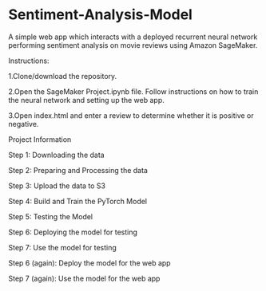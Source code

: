 # Sentiment-Analysis-Model
A simple web app which interacts with a deployed recurrent neural network performing sentiment analysis on movie reviews using Amazon SageMaker.


Instructions:

1.Clone/download the repository.

2.Open the SageMaker Project.ipynb file. Follow instructions on how to train the neural network and setting up the web app.

3.Open index.html and enter a review to determine whether it is positive or negative.

Project Information

Step 1: Downloading the data

Step 2: Preparing and Processing the data

Step 3: Upload the data to S3

Step 4: Build and Train the PyTorch Model

Step 5: Testing the Model

Step 6: Deploying the model for testing

Step 7: Use the model for testing

Step 6 (again): Deploy the model for the web app

Step 7 (again): Use the model for the web app

